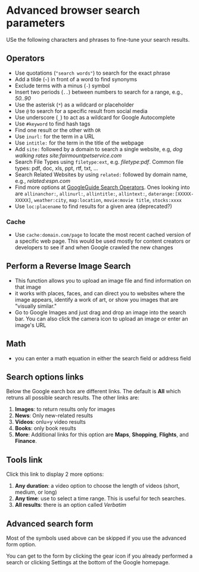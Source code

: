 # Advanced browser search parameters

USe the following characters and phrases to fine-tune your search results.

## Operators

- Use quotations (`"search words"`) to search for the exact phrase
- Add a tilde (`~`) in front of a word to find synonyms
- Exclude terms with a minus (`-`) symbol
- Insert two periods (`..`) between numbers to search for a range, e.g., _$50..$90_
- Use the asterisk (`*`) as a wildcard or placeholder
- Use `@` to search for a specific result from social media
- Use underscore (`_`) to act as a wildcard for Google Autocomplete
- Use `#keyword` to find hash tags
- Find one result or the other with `OR`
- Use `inurl:` for the term in a URL
- Use `intitle:` for the term in the title of the webpage
- Add `site:` followed by a domain to search a single website, e.g, _dog walking rates site:fairmountpetservice.com_
- Search File Types using `filetype:ext`, e.g. _filetype:pdf_. Common file types: pdf, doc, xls, ppt, rtf, txt, ...
- Search Related Websites by using `related:` followed by domain name, e.g., _related:espn.com_
- Find more  options at [GoogleGuide Search Operators](https://www.googleguide.com/advanced_operators_reference.html). Ones looking into are `allinanchor:`, `allinurl:`, `allintitle:`, `allintext:`, `daterange:[XXXXX-XXXXX]`, `weather:city`, `map:location`, `movie:movie title`, `stocks:xxxx`
- Use `loc:placename` to find results for a given area (deprecated?)

### Cache

- Use `cache:domain.com/page` to locate the most recent cached version of a specific web page. This would be used mostly for content creators or developers to see if and when Google crawled the new changes

## Perform a Reverse Image Search

- This function allows you to upload an image file and find information on that image
- it works with places, faces, and can direct you to websites where the image appears, identify a work of art, or show you images that are "visually similar."
- Go to Google Images and just drag and drop an image into the search bar. You can also click the camera icon to upload an image or enter an image's URL

## Math

- you can enter a math equation in either the search field or address field

## Search options links

Below the Google earch box are different links. The default is **All** which retruns all possible search results. The other links are:

1. **Images**: to return results only for images
1. **News**: Only new-related results
1. **Videos**: onlu=y video results
1. **Books**: only book results
1. **More**: Additional links for this option are **Maps**, **Shopping**, **Flights**, and **Finance**.

## Tools link 

Click this link to display 2 more options: 

1. **Any duration**: a video option to choose the length of videos (short, medium, or long) 
1. **Any time**: use to select a time range. This is useful for tech searches.
1.  **All results**: there is an option called _Verbatim_

## Advanced search form

Most of the symbols used above can be skipped if you use the advanced form option. 

You can get to the form by clicking the gear icon if you already performed a search or clicking Settings at the bottom of the Google homepage.